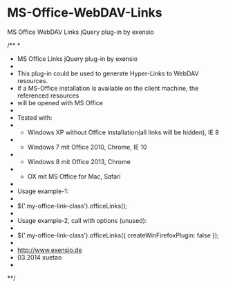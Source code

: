 MS-Office-WebDAV-Links
======================

MS Office WebDAV Links jQuery plug-in by exensio

/**
 *
 * MS Office Links jQuery plug-in by exensio
 *
 * This plug-in could be used to generate Hyper-Links to WebDAV resources.
 * If a MS-Office installation is available on the client machine, the referenced resources
 * will be opened with MS Office
 *
 * Tested with:
 * - Windows XP without Office installation(all links will be hidden), IE 8
 * - Windows 7 mit Office 2010, Chrome, IE 10
 * - Windows 8 mit Office 2013, Chrome
 * - OX mit MS Office for Mac, Safari
 *
 * Usage example-1:
 *
 * $('.my-office-link-class').officeLinks();
 *
 * Usage example-2, call with options (unused):
 *
 * $('.my-office-link-class').officeLinks({
        createWinFirefoxPlugin: false
    });
 *
 * http://www.exensio.de
 * 03.2014 xuetao
 *
 **/
